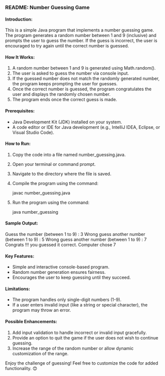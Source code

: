 ### README: Number Guessing Game

#### Introduction:
This is a simple Java program that implements a number guessing game. The program generates a random number between 1 and 9 (inclusive) and prompts the user to guess the number. If the guess is incorrect, the user is encouraged to try again until the correct number is guessed.

#### How It Works:
1. A random number between 1 and 9 is generated using Math.random().
2. The user is asked to guess the number via console input.
3. If the guessed number does not match the randomly generated number, the program keeps prompting the user for guesses.
4. Once the correct number is guessed, the program congratulates the user and displays the randomly chosen number.
5. The program ends once the correct guess is made.

#### Prerequisites:
- Java Development Kit (JDK) installed on your system.
- A code editor or IDE for Java development (e.g., IntelliJ IDEA, Eclipse, or Visual Studio Code).

#### How to Run:
1. Copy the code into a file named number_guessing.java.
2. Open your terminal or command prompt.
3. Navigate to the directory where the file is saved.
4. Compile the program using the command: 
   
   javac number_guessing.java
   
5. Run the program using the command:
   
   java number_guessing
   

#### Sample Output:

Guess the number (between 1 to 9) : 3
Wrong guess another number (between 1 to 9) : 5
Wrong guess another number (between 1 to 9) : 7
Congrats !!! you guessed it correct.
Computer chose 7


#### Key Features:
- Simple and interactive console-based program.
- Random number generation ensures fairness.
- Encourages the user to keep guessing until they succeed.

#### Limitations:
- The program handles only single-digit numbers (1-9).
- If a user enters invalid input (like a string or special character), the program may throw an error.

#### Possible Enhancements:
1. Add input validation to handle incorrect or invalid input gracefully.
2. Provide an option to quit the game if the user does not wish to continue guessing.
3. Increase the range of the random number or allow dynamic customization of the range.

Enjoy the challenge of guessing! Feel free to customize the code for added functionality. 😊


